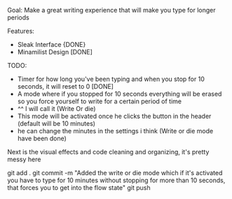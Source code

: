 Goal: Make a great writing experience that will make you type for longer periods

Features: 
- Sleak Interface {DONE}
- Minamilist Design [DONE]

TODO:
- Timer for how long you've been typing and when you stop for 10 seconds, it will reset to 0 [DONE]
- A mode where if you stopped for 10 seconds everything will be erased so you force yourself to write for a certain period of time
- ^^ I will call it (Write Or die)
- This mode will be activated once he clicks the button in the header (default will be 10 minutes)
- he can change the minutes in the settings i think
(Write or die mode have been done)

Next is the visual effects and code cleaning and organizing, it's pretty messy here 


git add .
git commit -m "Added the write or die mode which if it's activated you have to type for 10 minutes without stopping for more than 10 seconds, that forces you to get into the flow state"
git push